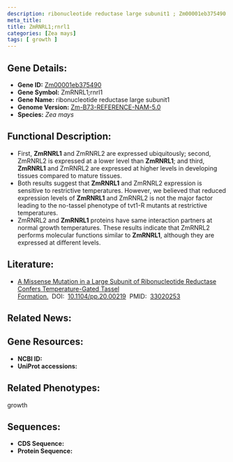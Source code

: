 ```yaml
---
description: ribonucleotide reductase large subunit1 ; Zm00001eb375490 ; Zea mays
meta_title:
title: ZmRNRL1;rnrl1
categories: [Zea mays]
tags: [ growth ]
---
```


## Gene Details:
- **Gene ID:**	[Zm00001eb375490]()
- **Gene Symbol:** ZmRNRL1;rnrl1
- **Gene Name:** ribonucleotide reductase large subunit1
- **Genome Version:** [Zm-B73-REFERENCE-NAM-5.0]()
- **Species:** *Zea mays*

## Functional Description:
   - First, **ZmRNRL1** and ZmRNRL2 are expressed ubiquitously; second, ZmRNRL2 is expressed at a lower level than **ZmRNRL1**; and third, **ZmRNRL1** and ZmRNRL2 are expressed at higher levels in developing tissues compared to mature tissues.
   - Both results suggest that **ZmRNRL1** and ZmRNRL2 expression is sensitive to restrictive temperatures. However, we believed that reduced expression levels of **ZmRNRL1** and ZmRNRL2 is not the major factor leading to the no-tassel phenotype of tvt1-R mutants at restrictive temperatures.
   - ZmRNRL2 and **ZmRNRL1** proteins have same interaction partners at normal growth temperatures. These results indicate that ZmRNRL2 performs molecular functions similar to **ZmRNRL1**, although they are expressed at different levels.

## Literature:
   - [A Missense Mutation in a Large Subunit of Ribonucleotide Reductase Confers Temperature-Gated Tassel Formation.]( https://www.ncbi.nlm.nih.gov/pmc/articles/PMC7723098/)&nbsp;&nbsp;DOI:&nbsp;&nbsp;[10.1104/pp.20.00219](https://www.ncbi.nlm.nih.gov/pmc/articles/PMC7723098/)&nbsp;&nbsp;PMID:&nbsp;&nbsp;[33020253](https://pubmed.ncbi.nlm.nih.gov/33020253/)

## Related News:

## Gene Resources:
- **NCBI ID:** [](https://www.ncbi.nlm.nih.gov/gene/?term=)
- **UniProt accessions:** [](https://www.uniprot.org/uniprotkb//entry)

## Related Phenotypes:
growth

## Sequences:
- **CDS Sequence:**
- **Protein Sequence:**
